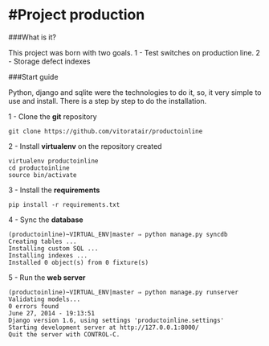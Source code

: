 #Project production
======


###What is it?

This project was born with two goals.
1 - Test switches on production line. 
2 - Storage defect indexes

###Start guide


Python, django and sqlite were the technologies to do it, so, it very simple to use and install. There is a step by step to do the installation.

1 -  Clone the <b>git</b> repository

```
git clone https://github.com/vitoratair/productoinline
```
	
2 - Install <b>virtualenv</b> on the repository created

```
virtualenv productoinline
cd productoinline
source bin/activate
```

3 - Install the <b>requirements</b>

```
pip install -r requirements.txt
```

4 - Sync the <b>database</b>

```
(productoinline)~VIRTUAL_ENV|master ⇒ python manage.py syncdb
Creating tables ...
Installing custom SQL ...
Installing indexes ...
Installed 0 object(s) from 0 fixture(s)	
```

5 - Run the <b>web server</b>

```
(productoinline)~VIRTUAL_ENV|master ⇒ python manage.py runserver
Validating models...
0 errors found
June 27, 2014 - 19:13:51
Django version 1.6, using settings 'productoinline.settings'
Starting development server at http://127.0.0.1:8000/
Quit the server with CONTROL-C.	
```



